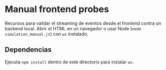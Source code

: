 # Manual frontend probes

Recursos para validar el streaming de eventos desde el frontend contra un backend local.
Abrir el HTML en un navegador o usar Node (`node simulation_manual.js`) con `ws` instalado.

## Dependencias
Ejecuta `npm install` dentro de este directorio para instalar `ws`.

